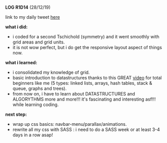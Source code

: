 **LOG R1D14** (28/12/19)

link to my daily tweet [here](https://twitter.com/Nightcoder2/status/1210796785066627074)

**what i did:**
- i coded for a second Tschichold (symmetry) and it went smoothly with grid areas and grid units.
- it is not wow perfect, but i do get the responsive layout aspect of things now. 

**what i learned:**
- i consolidated my knowledge of grid.
- basic introduction to datastructures thanks to this GREAT [video](https://www.youtube.com/watch?v=sVxBVvlnJsM) for total beginners like me (5 types: linked lists, arrays, hash tables, stack & queue, graphs and trees).
- from now on, i have to learn about DATASTRUCTURES and ALGORYTHMS more and more!!! it's fascinating and interesting asf!!!
while learning coding.

**next step:**
- wrap up css basics: navbar-menu/parallax/animations.
- rewrite all my css with SASS : i need to do a SASS week or at least 3-4 days in a row asap!

